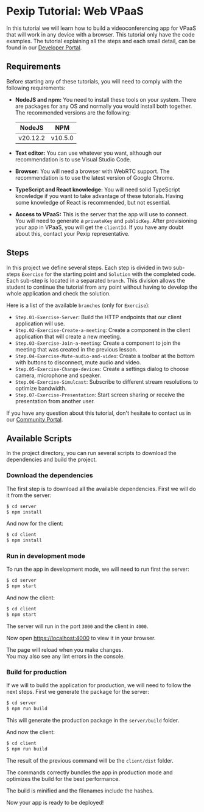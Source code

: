 # Pexip Tutorial: Web VPaaS

In this tutorial we will learn how to build a videoconferencing app for VPaaS
that will work in any device with a browser. This tutorial only have the code
examples. The tutorial explaining all the steps and each small detail, can be
found in our
[Developer Portal](https://developer.pexip.com/docs/category/vpaas).

## Requirements

Before starting any of these tutorials, you will need to comply with the
following requirements:

- **NodeJS and npm:** You need to install these tools on your system. There are
  packages for any OS and normally you would install both together. The
  recommended versions are the following:

  | NodeJS   | NPM     |
  | -------- | ------- |
  | v20.12.2 | v10.5.0 |

- **Text editor:** You can use whatever you want, although our recommendation is
  to use Visual Studio Code.
- **Browser:** You will need a browser with WebRTC support. The recommendation
  is to use the latest version of Google Chrome.
- **TypeScript and React knowledge:** You will need solid TypeScript knowledge
  if you want to take advantage of these tutorials. Having some knowledge of
  React is recommended, but not essential.
- **Access to VPaaS:** This is the server that the app will use to connect. You
  will need to generate a `privateKey` and `publicKey`. After provisioning your
  app in VPaaS, you will get the `clientId`. If you have any doubt about this,
  contact your Pexip representative.

## Steps

In this project we define several steps. Each step is divided in two sub-steps
`Exercise` for the starting point and `Solution` with the completed code. Each
sub-step is located in a separated `branch`. This division allows the student to
continue the tutorial from any point without having to develop the whole
application and check the solution.

Here is a list of the available `branches` (only for `Exercise`):

- `Step.01-Exercise-Server`: Build the HTTP endpoints that our client
  application will use.
- `Step.02-Exercise-Create-a-meeting`: Create a component in the client
  application that will create a new meeting.
- `Step.03-Exercise-Join-a-meeting`: Create a component to join the meeting that
  was created in the previous lesson.
- `Step.04-Exercise-Mute-audio-and-video`: Create a toolbar at the bottom with
  buttons to disconnect, mute audio and video.
- `Step.05-Exercise-Change-devices`: Create a settings dialog to choose camera,
  microphone and speaker.
- `Step.06-Exercise-Simulcast`: Subscribe to different stream resolutions to
  optimize bandwidth.
- `Step.07-Exercise-Presentation`: Start screen sharing or receive the
  presentation from another user.

If you have any question about this tutorial, don't hesitate to contact us in
our [Community Portal](https://community.pexip.com).

## Available Scripts

In the project directory, you can run several scripts to download the
dependencies and build the project.

### Download the dependencies

The first step is to download all the available dependencies. First we will do
it from the server:

```bash
$ cd server
$ npm install
```

And now for the client:

```bash
$ cd client
$ npm install
```

### Run in development mode

To run the app in development mode, we will need to run first the server:

```bash
$ cd server
$ npm start
```

And now the client:

```bash
$ cd client
$ npm start
```

The server will run in the port `3000` and the client in `4000`.

Now open [https://localhost:4000](https://localhost:4000) to view it in your
browser.

The page will reload when you make changes.\
You may also see any lint errors in the console.

### Build for production

If we will to build the application for production, we will need to follow the
next steps. First we generate the package for the server:

```bash
$ cd server
$ npm run build
```

This will generate the production package in the `server/build` folder.

And now the client:

```bash
$ cd client
$ npm run build
```

The result of the previous command will be the `client/dist` folder.

The commands correctly bundles the app in production mode and optimizes the
build for the best performance.

The build is minified and the filenames include the hashes.

Now your app is ready to be deployed!
